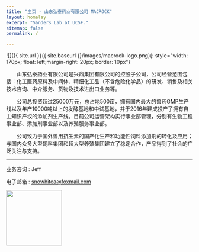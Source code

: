 ```yaml
---
title: "主页 - 山东弘泰药业有限公司 MACROCK"
layout: homelay
excerpt: "Sanders Lab at UCSF."
sitemap: false
permalink: /

---
```

<!--
# Welcome to Sanders Lab at UCSF
-->

![]({{ site.url }}{{ site.baseurl }}/images/macrock-logo.png){: style="width: 170px; float: left;margin-right: 20px; border: 10px"}



&emsp;&emsp;山东弘泰药业有限公司是兴鼎集团有限公司的控股子公司，公司经营范围包括：化工医药原料及中间体、精细化工品（不含危险化学品）的研发、销售及相关技术咨询、中介服务、货物及技术进出口业务等。


&emsp;&emsp;公司总投资超过25000万元，总占地500亩，拥有国内最大的兽药GMP生产线以及年产10000吨以上的发酵基地和中试基地，并于2016年建成投产了拥有自主知识产权的添加剂生产线。目前公司运营架构实行事业部管理，分别有生物工程事业部、添加剂事业部以及养殖服务事业部。

&emsp;&emsp;公司致力于国外兽用抗生素的国产化生产和功能性饲料添加剂的转化及应用；与国内众多大型饲料集团和超大型养殖集团建立了稳定合作，产品得到了社会的广泛关注与支持。


---

业务咨询 : Jeff <!-- []() **** -->


电子邮箱 : [snowhitea@foxmail.com]()

<img src="{{ site.url }}{{ site.baseurl }}/images/macrock-qr.png" style="width: 150px">	

<!--
There are five main areas of research:

1. **Gene discovery**: Genomic analysis of DNA using high-throughput sequencing to identify genes associated with human disorders
2. **Understanding the noncoding genome**: Using whole-genome sequencing to identify the elements of the noncoding genome that contribute to ASD
3. **The role of SCN2A in human disorders**: SCN2A mutations are one of the most common causes of ASD; we aim to understand how this risk is mediated with the view to developing therapeutics
4. **Understanding neurodevelopment**: Leveraging functional genomic data to understand physiological brain development and the pathology associated with neuropsychiatric disorders
5. **Sex bias in ASD**: Identifying genes and gene networks that lead to the preponderance of males diagnosed with ASD

### Technologies and methods
The Sanders Lab is primarily a bioinformatic group that uses a wide range of genomic, bioinformatic, and statistical methods including: whole-exome sequencing, whole-genome sequencing, de novo mutation detection, RNA-Seq, and ChIP-Seq.

### Collaborators
We work with closely with numerous collaborators, including the [State Lab](https://www.mstatelab.com/) and [Bender Lab](https://benderlab.ucsf.edu/lab-members) at UCSF, the [Devlin Lab](http://www.psychiatry.pitt.edu/person/bernard-j-devlin-phd) at UPMC, the [Roeder Lab](http://www.stat.cmu.edu/~roeder/) at Carnegie Mellon, the [Sestan Lab](http://medicine.yale.edu/lab/sestan/index.aspx), and the [Talkowski lab](http://talkowski.mgh.harvard.edu/) at Harvard.

### Joining Sanders Lab
If you are interested in joining please go to the [recruitment](recruitment) page.

### Funding
We are grateful for funding from the [National Institute of Mental Health](https://www.nimh.nih.gov/) and the [The Simons Foundation Autism Research Initiative](https://www.sfari.org/), the [Autism Science Foundation](https://autismsciencefoundation.org/), and the [Brain & Behavior Research Foundation](https://www.bbrfoundation.org/).

<figure class="third">
<img src="{{ site.url }}{{ site.baseurl }}/images/logopic/Logo_NIMH.png" style="width: 200px">	<img src="{{ site.url }}{{ site.baseurl }}/images/logopic/Logo_SFARI.png" style="width: 200px">

<img src="{{ site.url }}{{ site.baseurl }}/images/logopic/Logo_ASF.jpeg" style="width: 200px"> <img src="{{ site.url }}{{ site.baseurl }}/images/logopic/Logo_BBRF.png" style="width: 200px">
</figure>


-->




